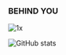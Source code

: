 ### BEHIND YOU
![1x](https://user-images.githubusercontent.com/68351730/160933124-2f856f68-6820-4a67-b828-51a25a776e7a.png)

  
![GitHub stats](https://github-readme-stats.vercel.app/api?username=Jem20&hide_border=true&theme=radical&show_icons=true)
